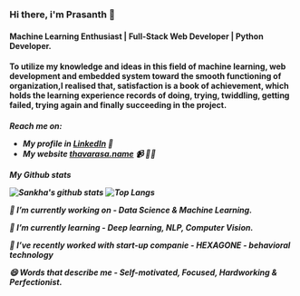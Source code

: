 <!--
**pthavarasa/pthavarasa** is a ✨ _special_ ✨ repository because its `README.md` (this file) appears on your GitHub profile.

Here are some ideas to get you started:

- 🔭 I’m currently working on ...
- 🌱 I’m currently learning ...
- 👯 I’m looking to collaborate on ...
- 🤔 I’m looking for help with ...
- 💬 Ask me about ...
- 📫 How to reach me: ...
- 😄 Pronouns: ...
- ⚡ Fun fact: ...
-->
### Hi there, i'm Prasanth 👋

<h4>Machine Learning Enthusiast | Full-Stack Web Developer | Python Developer.</h4>
<h4>To utilize my knowledge and ideas in this field of machine learning, web development and embedded system toward the smooth functioning of organization,I realised that, satisfaction is a book of achievement, which holds the learning experience records of doing, trying, twiddling, getting failed, trying again and finally succeeding in the project.</h4>


<h5>Reach me on:
  
- My profile in <a href="https://www.linkedin.com/in/pthavarasa/">LinkedIn</a> 💼 
- My website <a href="https://thavarasa.name/">thavarasa.name</a> 📹 ✍🏾
<!-- 
- My technical blogs in <a href="https://medium.com/@sankhasubhramondal18">Medium</a> 🏓
- My contribution in Data Science in <a href="https://www.kaggle.com/pthavarasa">Kaggle</a>🖥💻 
- My updates in <a href="https://twitter.com/sankha_subhra18">Twiiter</a> 💬</h5>
-->

*My Github stats*

![Sankha's github stats](https://github-readme-stats.vercel.app/api?username=pthavarasa&show_icons=true&theme=radical) 
![Top Langs](https://github-readme-stats.vercel.app/api/top-langs/?username=pthavarasa&layout=compact&show_icons=true&theme=radical)


🔭 I’m currently working on - *Data Science & Machine Learning.*

🌱 I’m currently learning - *Deep learning, NLP, Computer Vision.*

👯 I’ve recently worked with start-up companie - *HEXAGONE - behavioral technology*

😄 Words that describe me - *Self-motivated, Focused, Hardworking & Perfectionist.*
